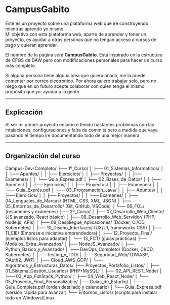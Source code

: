 # CampusGabito

Este es un proyecto sobre una plataforma web que iré construyendo mientras aprendo yo mismo.  
Mi objetivo con esta plataforma web, aparte de aprender y tener un proyecto, es ayudar a otras personas que no tengan acceso a cursos de pago y quieran aprender.  

El nombre de la página será **CampusGabito**. Está inspirado en la estructura de CFGS de DAW pero con modificaciones personales para hacer un curso más completo.  

Si alguna persona tiene alguna idea que quiera añadir, me la puede comentar por correo electrónico. Por ahora quiero trabajar solo, pero no niego que en un futuro acepte colaborar con quien tenga el mismo propósito que yo: ayudar a la gente.

---
## Explicación 

Al ser mi primer proyecto enserio e tenido bastantes problemas con las intalaciones, configuraciones y falta de commits pero a medida que vaya pasando el tiempo ire documentando todo de una mejor manera.

---
## Organización del curso

Campus-Dev-Completo/
├── 1º_Curso/
│ ├── 01_Sistemas_Informaticos/
│ │ ├── Apuntes/
│ │ ├── Ejercicios/
│ │ ├── Proyectos/
│ │ ├── Examenes/
│ │ └── Guia_Exprés.pdf
│ ├── 02_Bases_de_Datos/
│ │ ├── Apuntes/
│ │ ├── Ejercicios/
│ │ ├── Proyectos/
│ │ ├── Examenes/
│ │ └── Guia_Exprés.pdf
│ ├── 03_Programacion_Java/
│ │ ├── Apuntes/
│ │ ├── Ejercicios/
│ │ ├── Proyectos/
│ │ └── Examenes/
│ ├── 04_Lenguajes_de_Marcas/ (HTML, CSS, XML, JSON)
│ ├── 05_Entornos_de_Desarrollo/ (Git, GitHub, VSCode)
│ └── 06_FOL/ (resúmenes y exámenes)
├── 2º_Curso/
│ ├── 07_Desarrollo_Web_Cliente/ (JS avanzado, React básico)
│ ├── 08_Desarrollo_Web_Servidor/ (PHP, Node.js, APIs)
│ ├── 09_Despliegue_Aplicaciones/ (Docker, CI/CD, Kubernetes)
│ ├── 10_Diseño_Interfaces/ (UX/UI, frameworks CSS)
│ ├── 11_EIE/ (Empresa e iniciativa emprendedora)
│ ├── 12_Proyecto_Final/ (ejemplos listos para adaptar)
│ └── 13_FCT/ (guías prácticas)
├── Modulos_Extra_Avanzados/
│ ├── NodeJS_Avanzado/
│ ├── Python_Basico_y_Avanzado/
│ ├── DevOps_Completo/ (Docker, CI/CD, Kubernetes)
│ ├── Testing_y_TDD/
│ ├── Seguridad_Web/ (OWASP, OAuth2, JWT)
│ ├── Cloud_AWS_GCP/
│ └── Algoritmos_y_Estructuras_Datos/
├── Proyectos_Portafolio_Listos/
│ ├── 01_Sistema_Gestion_Usuarios/ (PHP+MySQL)
│ ├── 02_API_REST_Node/
│ ├── 03_App_FullStack_Python/
│ ├── 04_Web_React_Node/
│ └── 05_Proyecto_Final_Personalizable/
├── Guias_de_Estudio/
│ ├── Guia_Completa.pdf (orden detallado y calendario)
│ └── Guia_Express.pdf (versión rápida para avanzar)
└── Entornos_Listos/ (scripts para instalar todo en Windows/Linux

